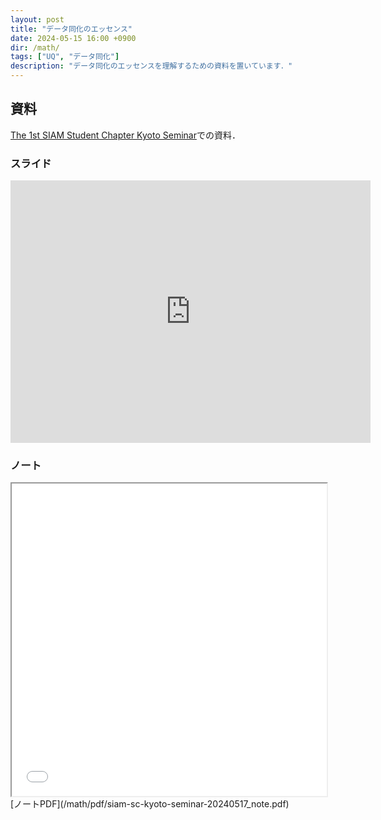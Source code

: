 ```yaml
---
layout: post
title: "データ同化のエッセンス"
date: 2024-05-15 16:00 +0900
dir: /math/
tags: ["UQ", "データ同化"]
description: "データ同化のエッセンスを理解するための資料を置いています．"
---
```


## 資料
[The 1st SIAM Student Chapter Kyoto Seminar](https://sites.google.com/view/siam-sc-kyoto/event/seminar-2024/first-seminar)での資料．

### スライド

<iframe src="https://slides.com/kotatakeda/da_essence#/embed" width="576" height="420" title="Essence of Data Assimilation" scrolling="no" frameborder="0" webkitallowfullscreen mozallowfullscreen allowfullscreen></iframe>

### ノート
<iframe src="/math/pdf/siam-sc-kyoto-seminar-20240517_note.pdf" width="100%" height="500px"></iframe>
[ノートPDF](/math/pdf/siam-sc-kyoto-seminar-20240517_note.pdf)